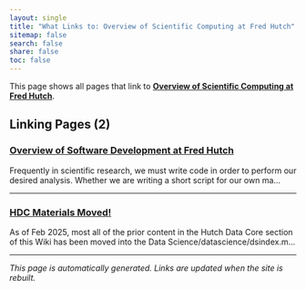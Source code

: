 ```yaml
---
layout: single
title: "What Links to: Overview of Scientific Computing at Fred Hutch"
sitemap: false
search: false
share: false
toc: false
---
```


This page shows all pages that link to **[Overview of Scientific Computing at Fred Hutch](/scicomputing/comp_index/)**.

## Linking Pages (2)

### [Overview of Software Development at Fred Hutch](/scicomputing/software_overview/)

Frequently in scientific research, we must write code in order to perform our desired analysis. Whether we are writing a short script for our own ma...

---

### [HDC Materials Moved!](/hdc/hdc_index/)

As of Feb 2025, most all of the prior content in the Hutch Data Core section of this Wiki has been moved into the Data Science/datascience/dsindex.m...

---


*This page is automatically generated. Links are updated when the site is rebuilt.*
